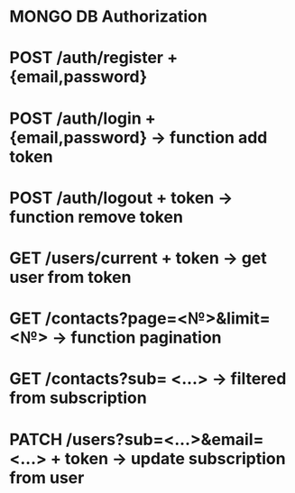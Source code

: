 # MONGO DB Authorization

# POST /auth/register + {email,password}

# POST /auth/login + {email,password} -> function add token

# POST /auth/logout + token -> function remove token

# GET /users/current + token -> get user from token

# GET /contacts?page=<№>&limit=<№> -> function pagination

# GET /contacts?sub= <...> -> filtered from subscription

# PATCH /users?sub=<...>&email=<...> + token -> update subscription from user
